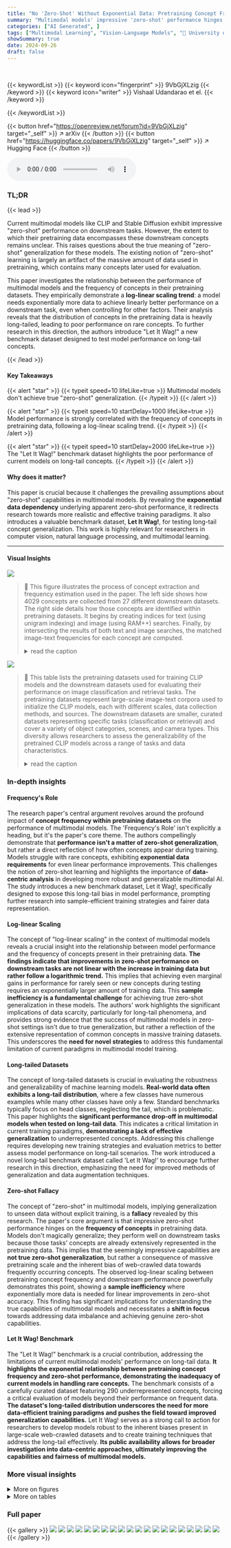 ```yaml
---
title: "No 'Zero-Shot' Without Exponential Data: Pretraining Concept Frequency Determines Multimodal Model Performance"
summary: "Multimodal models' impressive 'zero-shot' performance hinges on the frequency of concepts in their training data, not inherent generalization ability; exponentially more data is needed for linear impr..."
categories: ["AI Generated", ]
tags: ["Multimodal Learning", "Vision-Language Models", "🏢 University of Oxford",]
showSummary: true
date: 2024-09-26
draft: false
---
```


<br>

{{< keywordList >}}
{{< keyword icon="fingerprint" >}} 9VbGjXLzig {{< /keyword >}}
{{< keyword icon="writer" >}} Vishaal Udandarao et el. {{< /keyword >}}
 
{{< /keywordList >}}

{{< button href="https://openreview.net/forum?id=9VbGjXLzig" target="_self" >}}
↗ arXiv
{{< /button >}}
{{< button href="https://huggingface.co/papers/9VbGjXLzig" target="_self" >}}
↗ Hugging Face
{{< /button >}}



<audio controls>
    <source src="https://ai-paper-reviewer.com/9VbGjXLzig/podcast.wav" type="audio/wav">
    Your browser does not support the audio element.
</audio>


### TL;DR


{{< lead >}}

Current multimodal models like CLIP and Stable Diffusion exhibit impressive "zero-shot" performance on downstream tasks. However, the extent to which their pretraining data encompasses these downstream concepts remains unclear. This raises questions about the true meaning of "zero-shot" generalization for these models.  The existing notion of "zero-shot" learning is largely an artifact of the massive amount of data used in pretraining, which contains many concepts later used for evaluation.

This paper investigates the relationship between the performance of multimodal models and the frequency of concepts in their pretraining datasets. They empirically demonstrate a **log-linear scaling trend**:  a model needs exponentially more data to achieve linearly better performance on a downstream task, even when controlling for other factors. Their analysis reveals that the distribution of concepts in the pretraining data is heavily long-tailed, leading to poor performance on rare concepts.  To further research in this direction, the authors introduce "Let It Wag!" a new benchmark dataset designed to test model performance on long-tail concepts.

{{< /lead >}}


#### Key Takeaways

{{< alert "star" >}}
{{< typeit speed=10 lifeLike=true >}} Multimodal models don't achieve true "zero-shot" generalization. {{< /typeit >}}
{{< /alert >}}

{{< alert "star" >}}
{{< typeit speed=10 startDelay=1000 lifeLike=true >}} Model performance is strongly correlated with the frequency of concepts in pretraining data, following a log-linear scaling trend. {{< /typeit >}}
{{< /alert >}}

{{< alert "star" >}}
{{< typeit speed=10 startDelay=2000 lifeLike=true >}} The "Let It Wag!" benchmark dataset highlights the poor performance of current models on long-tail concepts. {{< /typeit >}}
{{< /alert >}}

#### Why does it matter?
This paper is crucial because it challenges the prevailing assumptions about "zero-shot" capabilities in multimodal models.  By revealing the **exponential data dependency** underlying apparent zero-shot performance, it redirects research towards more realistic and effective training paradigms.  It also introduces a valuable benchmark dataset, **Let It Wag!**, for testing long-tail concept generalization. This work is highly relevant for researchers in computer vision, natural language processing, and multimodal learning.

------
#### Visual Insights



![](https://ai-paper-reviewer.com/9VbGjXLzig/figures_2_1.jpg)

> 🔼 This figure illustrates the process of concept extraction and frequency estimation used in the paper.  The left side shows how 4029 concepts are collected from 27 different downstream datasets. The right side details how those concepts are identified within pretraining datasets. It begins by creating indices for text (using unigram indexing) and image (using RAM++) searches. Finally, by intersecting the results of both text and image searches, the matched image-text frequencies for each concept are computed.
> <details>
> <summary>read the caption</summary>
> Figure 1: Concept Extraction and Frequency Estimation. (left) We compile 4, 029 concepts from 27 evaluation datasets. (right) We construct efficient indices for text-search (unigram indexing (1)) and image-search (RAM++ (2)); intersecting hits from both gives (3) image-text matched frequencies.
> </details>





![](https://ai-paper-reviewer.com/9VbGjXLzig/tables_3_1.jpg)

> 🔼 This table lists the pretraining datasets used for training CLIP models and the downstream datasets used for evaluating their performance on image classification and retrieval tasks.  The pretraining datasets represent large-scale image-text corpora used to initialize the CLIP models, each with different scales, data collection methods, and sources. The downstream datasets are smaller, curated datasets representing specific tasks (classification or retrieval) and cover a variety of object categories, scenes, and camera types.  This diversity allows researchers to assess the generalizability of the pretrained CLIP models across a range of tasks and data characteristics.
> <details>
> <summary>read the caption</summary>
> Table 1: Pretraining and downstream datasets used in Image-Text (CLIP) experiments.
> </details>





### In-depth insights


#### Frequency's Role
The research paper's central argument revolves around the profound impact of **concept frequency within pretraining datasets** on the performance of multimodal models.  The 'Frequency's Role' isn't explicitly a heading, but it's the paper's core theme. The authors compellingly demonstrate that **performance isn't a matter of zero-shot generalization**, but rather a direct reflection of how often concepts appear during training.  Models struggle with rare concepts, exhibiting **exponential data requirements** for even linear performance improvements.  This challenges the notion of zero-shot learning and highlights the importance of **data-centric analysis** in developing more robust and generalizable multimodal AI. The study introduces a new benchmark dataset, Let it Wag!, specifically designed to expose this long-tail bias in model performance, prompting further research into sample-efficient training strategies and fairer data representation.

#### Log-linear Scaling
The concept of "log-linear scaling" in the context of multimodal models reveals a crucial insight into the relationship between model performance and the frequency of concepts present in their pretraining data.  **The findings indicate that improvements in zero-shot performance on downstream tasks are not linear with the increase in training data but rather follow a logarithmic trend.** This implies that achieving even marginal gains in performance for rarely seen or new concepts during testing requires an exponentially larger amount of training data. This **sample inefficiency is a fundamental challenge** for achieving true zero-shot generalization in these models.  The authors' work highlights the significant implications of data scarcity, particularly for long-tail phenomena, and provides strong evidence that the success of multimodal models in zero-shot settings isn't due to true generalization, but rather a reflection of the extensive representation of common concepts in massive training datasets. This underscores the **need for novel strategies** to address this fundamental limitation of current paradigms in multimodal model training.

#### Long-tailed Datasets
The concept of long-tailed datasets is crucial in evaluating the robustness and generalizability of machine learning models.  **Real-world data often exhibits a long-tail distribution**, where a few classes have numerous examples while many other classes have only a few.  Standard benchmarks typically focus on head classes, neglecting the tail, which is problematic.  This paper highlights the **significant performance drop-off in multimodal models when tested on long-tail data**. This indicates a critical limitation in current training paradigms, **demonstrating a lack of effective generalization** to underrepresented concepts.  Addressing this challenge requires developing new training strategies and evaluation metrics to better assess model performance on long-tail scenarios. The work introduced a novel long-tail benchmark dataset called 'Let It Wag!' to encourage further research in this direction, emphasizing the need for improved methods of generalization and data augmentation techniques.

#### Zero-shot Fallacy
The concept of "zero-shot" in multimodal models, implying generalization to unseen data without explicit training, is a **fallacy** revealed by this research.  The paper's core argument is that impressive zero-shot performance hinges on the **frequency of concepts** in pretraining data. Models don't magically generalize; they perform well on downstream tasks because those tasks' concepts are already extensively represented in the pretraining data.  This implies that the seemingly impressive capabilities are **not true zero-shot generalization**, but rather a consequence of massive pretraining scale and the inherent bias of web-crawled data towards frequently occurring concepts. The observed log-linear scaling between pretraining concept frequency and downstream performance powerfully demonstrates this point, showing a **sample inefficiency** where exponentially more data is needed for linear improvements in zero-shot accuracy.  This finding has significant implications for understanding the true capabilities of multimodal models and necessitates a **shift in focus** towards addressing data imbalance and achieving genuine zero-shot capabilities.

#### Let It Wag! Benchmark
The "Let It Wag!" benchmark is a crucial contribution, addressing the limitations of current multimodal models' performance on long-tail data.  **It highlights the exponential relationship between pretraining concept frequency and zero-shot performance, demonstrating the inadequacy of current models in handling rare concepts.** The benchmark consists of a carefully curated dataset featuring 290 underrepresented concepts, forcing a critical evaluation of models beyond their performance on frequent data. **The dataset's long-tailed distribution underscores the need for more data-efficient training paradigms and pushes the field toward improved generalization capabilities.**  Let It Wag! serves as a strong call to action for researchers to develop models robust to the inherent biases present in large-scale web-crawled datasets and to create training techniques that address the long-tail effectively.  **Its public availability allows for broader investigation into data-centric approaches, ultimately improving the capabilities and fairness of multimodal models.**


### More visual insights

<details>
<summary>More on figures
</summary>


![](https://ai-paper-reviewer.com/9VbGjXLzig/figures_4_1.jpg)

> 🔼 This figure displays the strong correlation between the frequency of a concept in the pretraining dataset and the performance of CLIP models on that concept in zero-shot classification and retrieval tasks. The log-linear relationship observed is consistent across different model architectures and pretraining datasets.
> <details>
> <summary>read the caption</summary>
> Figure 2: Log-linear relationships between concept frequency and CLIP zero-shot performance. Across all tested architectures (RN50, RN101, ViT-B-32, ViT-B-16, ViT-L-14) and pretraining datasets (CC-3M, CC-12M, YFCC-15M, LAION-400M), we observe a consistent linear relationship between CLIP's zero-shot performance on a concept and the log-scaled pretraining concept frequency. This trend holds for both zero-shot classification (results averaged across 17 datasets) and image-text retrieval (results averaged across 2 datasets). ** indicates that the result is significant (p < 0.05 with a two-tailed t-test [118]), and thus we show Pearson correlation (p) [73] as well.
> </details>



![](https://ai-paper-reviewer.com/9VbGjXLzig/figures_4_2.jpg)

> 🔼 This figure shows the consistent log-linear relationship between a concept's frequency in the pretraining dataset and the zero-shot performance of CLIP models across various architectures and pretraining datasets.  The linear trend is observed for both classification and retrieval tasks, indicating that models perform better on concepts that are more frequent in their training data.  Statistical significance (p<0.05) is indicated for the correlations.
> <details>
> <summary>read the caption</summary>
> Figure 2: Log-linear relationships between concept frequency and CLIP zero-shot performance. Across all tested architectures (RN50, RN101, ViT-B-32, ViT-B-16, ViT-L-14) and pretraining datasets (CC-3M, CC-12M, YFCC-15M, LAION-400M), we observe a consistent linear relationship between CLIP's zero-shot performance on a concept and the log-scaled pretraining concept frequency. This trend holds for both zero-shot classification (results averaged across 17 datasets) and image-text retrieval (results averaged across 2 datasets). ** indicates that the result is significant (p < 0.05 with a two-tailed t-test [118]), and thus we show Pearson correlation (p) [73] as well.
> </details>



![](https://ai-paper-reviewer.com/9VbGjXLzig/figures_5_1.jpg)

> 🔼 This figure shows two sets of graphs that further support the log-linear relationship between concept frequency and model performance.  The left graphs control for sample similarity between the pretraining and testing datasets. The right graphs test the relationship using a synthetic pretraining data distribution, demonstrating robustness.
> <details>
> <summary>read the caption</summary>
> Figure 4: Stress-testing the log-linear scaling trends. We provide further evidence for the log-linear relationship between performance and concept frequency, across different scenarios: (left) we control for 'similarity' between downstream test sets and pretraining datasets, and (right) we conduct experiments on an entirely synthetic pretraining distribution with no real-world images or captions.
> </details>



![](https://ai-paper-reviewer.com/9VbGjXLzig/figures_6_1.jpg)

> 🔼 This figure shows the distribution of concept frequencies in five large-scale image-text pretraining datasets.  The x-axis represents the concepts (sorted in descending order of frequency), and the y-axis represents the normalized frequency of those concepts. The plots show that the distribution of concept frequencies is highly skewed towards a long tail, meaning that a large proportion of concepts are rare (appear infrequently in the datasets). This long-tailed distribution is consistent across all five datasets (CC-3M, CC-12M, YFCC-15M, LAION-400M, and LAION-Aesthetics), and it highlights the fact that most of the concepts in these pretraining datasets are infrequent, even though these datasets are very large.
> <details>
> <summary>read the caption</summary>
> Figure 5: Concept distribution of pre-training datasets is highly long-tailed. We showcase the distribution of pretraining frequencies of all concepts aggregated across all 17 of our downstream classification datasets. Across all the pretraining datasets, we observe very heavy tails. We normalize the concept frequencies and remove concepts with 0 counts for improved readability of the plots. 
> </details>



![](https://ai-paper-reviewer.com/9VbGjXLzig/figures_7_1.jpg)

> 🔼 This figure shows the accuracy of 40 CLIP models on the ImageNet dataset and the newly introduced Let It Wag! dataset.  The Let It Wag! dataset consists of long-tailed concepts that are underrepresented in typical training datasets. The figure reveals a significant performance drop for all models on Let It Wag! compared to ImageNet. Interestingly, the performance gap between the two datasets is smaller for models with a larger number of parameters, suggesting that model capacity plays a role in handling long-tailed distributions.
> <details>
> <summary>read the caption</summary>
> Figure 6: Large-drops in accuracy on “Let It Wag!”. Across 40 tested CLIP models, we note large performance drops compared to ImageNet. Further, the performance gap seems to decrease for high-capacity models as demonstrated by larger positive slope (1.58) for those models.
> </details>



![](https://ai-paper-reviewer.com/9VbGjXLzig/figures_8_1.jpg)

> 🔼 This figure shows qualitative results on the 'Let It Wag!' dataset, which focuses on long-tail concepts.  Four prompts per concept were created using Gemini and GPT-4, and then used with three different Stable Diffusion models to generate images. The borders on the generated images indicate whether the image is correct (green), incorrect (red), or ambiguous (yellow). The figure highlights the challenges that state-of-the-art T2I models still face when generating images of rare or unusual concepts.
> <details>
> <summary>read the caption</summary>
> Figure 7: Qualitative results on “Let It Wag!” concepts demonstrate failure cases of T2I models on the long-tail. We created 4 prompts for each concept using Gemini [121] and GPT-4 [12] which are fed to 3 Stable Diffusion [104] models. Generations with red border are incorrect, green border are correct and yellow border are ambiguous. Despite advances in high-fidelity image generation, there is large scope for improvement for such long-tail concepts (quantitative results in Appx. N.1).
> </details>



![](https://ai-paper-reviewer.com/9VbGjXLzig/figures_18_1.jpg)

> 🔼 This figure shows the strong correlation between a concept's frequency in the pretraining dataset and the model's zero-shot performance on that concept across various CLIP models and datasets.  The consistent log-linear relationship observed demonstrates that better performance is strongly linked to more frequent exposure to the concept during pretraining, rather than true zero-shot generalization.
> <details>
> <summary>read the caption</summary>
> Figure 2: Log-linear relationships between concept frequency and CLIP zero-shot performance. Across all tested architectures (RN50, RN101, ViT-B-32, ViT-B-16, ViT-L-14) and pretraining datasets (CC-3M, CC-12M, YFCC-15M, LAION-400M), we observe a consistent linear relationship between CLIP's zero-shot performance on a concept and the log-scaled pretraining concept frequency. This trend holds for both zero-shot classification (results averaged across 17 datasets) and image-text retrieval (results averaged across 2 datasets). ** indicates that the result is significant (p < 0.05 with a two-tailed t-test [118]), and thus we show Pearson correlation (p) [73] as well.
> </details>



![](https://ai-paper-reviewer.com/9VbGjXLzig/figures_19_1.jpg)

> 🔼 This figure displays the results of experiments showing the relationship between the frequency of a concept in the training dataset and the performance of CLIP models on that concept in zero-shot classification and retrieval tasks.  The plots show a consistent linear relationship between the log-scaled pretraining concept frequency and the performance metrics (accuracy for classification and recall for retrieval), suggesting that the success of CLIP models in zero-shot settings is strongly linked to the inclusion of the test concepts in their pretraining data.
> <details>
> <summary>read the caption</summary>
> Figure 2: Log-linear relationships between concept frequency and CLIP zero-shot performance. Across all tested architectures (RN50, RN101, ViT-B-32, ViT-B-16, ViT-L-14) and pretraining datasets (CC-3M, CC-12M, YFCC-15M, LAION-400M), we observe a consistent linear relationship between CLIP’s zero-shot performance on a concept and the log-scaled pretraining concept frequency. This trend holds for both zero-shot classification (results averaged across 17 datasets) and image-text retrieval (results averaged across 2 datasets). ** indicates that the result is significant (p < 0.05 with a two-tailed t-test [118]), and thus we show Pearson correlation (ρ) [73] as well.
> </details>



![](https://ai-paper-reviewer.com/9VbGjXLzig/figures_20_1.jpg)

> 🔼 This figure displays the results of an experiment investigating the relationship between the frequency of a concept in a model's pretraining data and the model's zero-shot performance on that concept. The experiment used five different large-scale image-text pretraining datasets and five different CLIP models with varying architectures and parameter scales. The results show a consistent log-linear relationship between the log-scaled pretraining concept frequency and zero-shot performance, holding true for both classification and retrieval tasks. This indicates that models require exponentially more data to achieve linear improvements in zero-shot performance.
> <details>
> <summary>read the caption</summary>
> Figure 2: Log-linear relationships between concept frequency and CLIP zero-shot performance. Across all tested architectures (RN50, RN101, ViT-B-32, ViT-B-16, ViT-L-14) and pretraining datasets (CC-3M, CC-12M, YFCC-15M, LAION-400M), we observe a consistent linear relationship between CLIP's zero-shot performance on a concept and the log-scaled pretraining concept frequency. This trend holds for both zero-shot classification (results averaged across 17 datasets) and image-text retrieval (results averaged across 2 datasets). ** indicates that the result is significant (p < 0.05 with a two-tailed t-test [118]), and thus we show Pearson correlation (p) [73] as well.
> </details>



![](https://ai-paper-reviewer.com/9VbGjXLzig/figures_21_1.jpg)

> 🔼 This figure shows the consistent log-linear relationship between the frequency of a concept in the pretraining dataset and its zero-shot performance using CLIP models across various architectures and datasets, for both classification and retrieval tasks. The log-scaled frequency is used for visualization.
> <details>
> <summary>read the caption</summary>
> Figure 2: Log-linear relationships between concept frequency and CLIP zero-shot performance. Across all tested architectures (RN50, RN101, ViT-B-32, ViT-B-16, ViT-L-14) and pretraining datasets (CC-3M, CC-12M, YFCC-15M, LAION-400M), we observe a consistent linear relationship between CLIP's zero-shot performance on a concept and the log-scaled pretraining concept frequency. This trend holds for both zero-shot classification (results averaged across 17 datasets) and image-text retrieval (results averaged across 2 datasets). ** indicates that the result is significant (p < 0.05 with a two-tailed t-test [118]), and thus we show Pearson correlation (p) [73] as well.
> </details>



![](https://ai-paper-reviewer.com/9VbGjXLzig/figures_22_1.jpg)

> 🔼 This figure shows the consistent log-linear relationship between the frequency of a concept in the pretraining dataset and the zero-shot performance of CLIP models on that concept across different architectures and four different pretraining datasets.  The linear trend holds for both classification and retrieval tasks, demonstrating that models with more frequent concepts during training achieve significantly better zero-shot performance.
> <details>
> <summary>read the caption</summary>
> Figure 2: Log-linear relationships between concept frequency and CLIP zero-shot performance. Across all tested architectures (RN50, RN101, ViT-B-32, ViT-B-16, ViT-L-14) and pretraining datasets (CC-3M, CC-12M, YFCC-15M, LAION-400M), we observe a consistent linear relationship between CLIP's zero-shot performance on a concept and the log-scaled pretraining concept frequency. This trend holds for both zero-shot classification (results averaged across 17 datasets) and image-text retrieval (results averaged across 2 datasets). ** indicates that the result is significant (p < 0.05 with a two-tailed t-test [118]), and thus we show Pearson correlation (p) [73] as well.
> </details>



![](https://ai-paper-reviewer.com/9VbGjXLzig/figures_22_2.jpg)

> 🔼 This figure displays the strong correlation between the frequency of concepts in the pretraining data and the model's zero-shot performance on those concepts for CLIP models across various architectures and datasets.  The log-linear relationship shows that exponentially more data is needed for linear improvement, indicating a lack of true zero-shot generalization.
> <details>
> <summary>read the caption</summary>
> Figure 2: Log-linear relationships between concept frequency and CLIP zero-shot performance. Across all tested architectures (RN50, RN101, ViT-B-32, ViT-B-16, ViT-L-14) and pretraining datasets (CC-3M, CC-12M, YFCC-15M, LAION-400M), we observe a consistent linear relationship between CLIP's zero-shot performance on a concept and the log-scaled pretraining concept frequency. This trend holds for both zero-shot classification (results averaged across 17 datasets) and image-text retrieval (results averaged across 2 datasets). ** indicates that the result is significant (p < 0.05 with a two-tailed t-test [118]), and thus we show Pearson correlation (p) [73] as well.
> </details>



![](https://ai-paper-reviewer.com/9VbGjXLzig/figures_22_3.jpg)

> 🔼 This figure shows the log-linear relationship between the frequency of a concept in the pretraining data and the zero-shot performance of CLIP models on that concept for both classification and retrieval tasks.  The consistent trend across various architectures and datasets supports the paper's claim that 'zero-shot' performance is heavily dependent on pretraining data.
> <details>
> <summary>read the caption</summary>
> Figure 2: Log-linear relationships between concept frequency and CLIP zero-shot performance. Across all tested architectures (RN50, RN101, ViT-B-32, ViT-B-16, ViT-L-14) and pretraining datasets (CC-3M, CC-12M, YFCC-15M, LAION-400M), we observe a consistent linear relationship between CLIP's zero-shot performance on a concept and the log-scaled pretraining concept frequency. This trend holds for both zero-shot classification (results averaged across 17 datasets) and image-text retrieval (results averaged across 2 datasets). ** indicates that the result is significant (p < 0.05 with a two-tailed t-test [118]), and thus we show Pearson correlation (p) [73] as well.
> </details>



![](https://ai-paper-reviewer.com/9VbGjXLzig/figures_23_1.jpg)

> 🔼 This figure shows the user interface used for human evaluation of text-to-image alignment in the context of people concepts.  Participants were shown a generated image alongside a reference image and asked to rate how accurately the generated image depicted the person named in the prompt (Yes, Somewhat, No). This interface is part of a smaller scale human evaluation study to verify the results from the automated aesthetic score used in the main experiment, which is discussed in Appendix C of the paper.
> <details>
> <summary>read the caption</summary>
> Figure 16: User Interface for T2I human evaluation for text-image alignment for people concepts. See Appx. C for further details.
> </details>



![](https://ai-paper-reviewer.com/9VbGjXLzig/figures_23_2.jpg)

> 🔼 This figure shows the results of a human evaluation study on the relationship between the frequency of a concept in the pre-training data and the accuracy of text-to-image models in generating images of that concept.  The x-axis represents the log-scaled frequency of the concept in the pre-training data, while the y-axis represents the human-rated accuracy of the generated image. A log-linear trend is observed, indicating that as the frequency of the concept in the training data increases exponentially, the model's performance increases linearly.
> <details>
> <summary>read the caption</summary>
> Figure 17: Log-linear relationship between concept frequency and T2I human evaluation for text-image alignment for people concepts. We observe a consistent linear relationship between T2I zero-shot performance on a concept and the log-scaled concept pretraining frequency.
> </details>



![](https://ai-paper-reviewer.com/9VbGjXLzig/figures_24_1.jpg)

> 🔼 This figure shows the strong correlation between the frequency of a concept in the pretraining data and the performance of CLIP models on that concept in zero-shot classification and retrieval tasks.  The log-linear relationship demonstrates that exponentially more data is needed to achieve linear improvements in performance.
> <details>
> <summary>read the caption</summary>
> Figure 2: Log-linear relationships between concept frequency and CLIP zero-shot performance. Across all tested architectures (RN50, RN101, ViT-B-32, ViT-B-16, ViT-L-14) and pretraining datasets (CC-3M, CC-12M, YFCC-15M, LAION-400M), we observe a consistent linear relationship between CLIP's zero-shot performance on a concept and the log-scaled pretraining concept frequency. This trend holds for both zero-shot classification (results averaged across 17 datasets) and image-text retrieval (results averaged across 2 datasets). ** indicates that the result is significant (p < 0.05 with a two-tailed t-test [118]), and thus we show Pearson correlation (p) [73] as well.
> </details>



![](https://ai-paper-reviewer.com/9VbGjXLzig/figures_24_2.jpg)

> 🔼 This figure shows the results of experiments evaluating the relationship between the frequency of a concept in the pretraining dataset and the model's zero-shot performance on that concept. The experiments were conducted on various CLIP models with different architectures and pretraining datasets. The results indicate a consistent log-linear relationship between concept frequency and performance, suggesting that models require exponentially more data to achieve linear improvements in zero-shot performance. This trend persists across different architectures, pretraining datasets, and downstream tasks.
> <details>
> <summary>read the caption</summary>
> Figure 2: Log-linear relationships between concept frequency and CLIP zero-shot performance. Across all tested architectures (RN50, RN101, ViT-B-32, ViT-B-16, ViT-L-14) and pretraining datasets (CC-3M, CC-12M, YFCC-15M, LAION-400M), we observe a consistent linear relationship between CLIP's zero-shot performance on a concept and the log-scaled pretraining concept frequency. This trend holds for both zero-shot classification (results averaged across 17 datasets) and image-text retrieval (results averaged across 2 datasets). ** indicates that the result is significant (p < 0.05 with a two-tailed t-test [118]), and thus we show Pearson correlation (p) [73] as well.
> </details>



![](https://ai-paper-reviewer.com/9VbGjXLzig/figures_25_1.jpg)

> 🔼 This figure shows the log-linear relationship between concept frequency and zero-shot performance for SLIP and CyCLIP models.  It demonstrates that the log-linear relationship observed in the main CLIP experiments persists even when using different training objectives aimed at improving generalization. The plots show average zero-shot classification accuracy across three different datasets (CC-3M, CC-12M, YFCC-15M) against the log-scaled pretraining concept frequency for models trained with the SLIP and CyCLIP methods.
> <details>
> <summary>read the caption</summary>
> Figure 20: Log-linear scaling trends for SLIP and CyCLIP models
> </details>



![](https://ai-paper-reviewer.com/9VbGjXLzig/figures_29_1.jpg)

> 🔼 This histogram visualizes the distribution of concept frequencies within the 'Let-It-Wag!' dataset.  The x-axis represents the frequency of each concept, and the y-axis shows the number of concepts with that frequency.  The distribution is heavily skewed to the left, indicating a long tail, meaning many concepts have low frequencies and a few concepts have very high frequencies.  This is consistent with the paper's overall finding of data scarcity in the long tail of the concept distribution.
> <details>
> <summary>read the caption</summary>
> Figure 21: Histogram of concept frequencies for Let-It-Wag! Dataset
> </details>



![](https://ai-paper-reviewer.com/9VbGjXLzig/figures_31_1.jpg)

> 🔼 This figure compares the performance of three different models (OWL-v2, RAM++, and CLIP) in identifying fine-grained concepts within images.  It highlights that while OWL-v2 (an open-vocabulary object detector) struggles with precise identification, RAM++ demonstrates superior performance in tagging images with the relevant concepts. CLIP's results are also shown for comparison, illustrating its performance on a 'photo of a ...' prompting scheme.
> <details>
> <summary>read the caption</summary>
> Figure 22: Qualitative Results comparing OWL-v2, RAM++ and CLIP. We show qualitative examples across three different models: OWL-v2, RAM++ and CLIP on fine-grained concepts.
> </details>



![](https://ai-paper-reviewer.com/9VbGjXLzig/figures_32_1.jpg)

> 🔼 This figure shows a qualitative comparison of the RAM++ model's performance at three different thresholds (0.5, 0.6, 0.7) for identifying concepts in images.  The higher threshold (0.7) yields better results by reducing false positives. Images are from the CC-3M dataset.
> <details>
> <summary>read the caption</summary>
> Figure 23: Qualitative Results with different RAM++ thresholds. We show qualitative examples across three different thresholds: {0.5, 0.6, 0.7} for estimating concept frequency using the RAM++ model. We note the significantly better concepts identified by the higher threshold (0.7) compared to the lower thresholds (0.5, 0.6). The images are sourced from the CC-3M dataset.
> </details>



![](https://ai-paper-reviewer.com/9VbGjXLzig/figures_32_2.jpg)

> 🔼 This figure shows the consistent log-linear relationship between a concept's frequency in the pretraining dataset and the zero-shot performance of CLIP models across various architectures and datasets, for both classification and retrieval tasks.  The log scale highlights the exponential relationship between the amount of data and performance improvement.
> <details>
> <summary>read the caption</summary>
> Figure 2: Log-linear relationships between concept frequency and CLIP zero-shot performance. Across all tested architectures (RN50, RN101, ViT-B-32, ViT-B-16, ViT-L-14) and pretraining datasets (CC-3M, CC-12M, YFCC-15M, LAION-400M), we observe a consistent linear relationship between CLIP's zero-shot performance on a concept and the log-scaled pretraining concept frequency. This trend holds for both zero-shot classification (results averaged across 17 datasets) and image-text retrieval (results averaged across 2 datasets). ** indicates that the result is significant (p < 0.05 with a two-tailed t-test [118]), and thus we show Pearson correlation (p) [73] as well.
> </details>



![](https://ai-paper-reviewer.com/9VbGjXLzig/figures_34_1.jpg)

> 🔼 This figure shows the consistent log-linear relationship between the frequency of a concept in the pretraining dataset and the zero-shot performance of CLIP models on that concept across various architectures and pretraining datasets, for both classification and retrieval tasks. The log-scaled frequency is used for better visualization, and statistical significance (p-value < 0.05) is indicated using **. Pearson correlation coefficients (p) are also shown.
> <details>
> <summary>read the caption</summary>
> Figure 2: Log-linear relationships between concept frequency and CLIP zero-shot performance. Across all tested architectures (RN50, RN101, ViT-B-32, ViT-B-16, ViT-L-14) and pretraining datasets (CC-3M, CC-12M, YFCC-15M, LAION-400M), we observe a consistent linear relationship between CLIP's zero-shot performance on a concept and the log-scaled pretraining concept frequency. This trend holds for both zero-shot classification (results averaged across 17 datasets) and image-text retrieval (results averaged across 2 datasets). ** indicates that the result is significant (p < 0.05 with a two-tailed t-test [118]), and thus we show Pearson correlation (p) [73] as well.
> </details>



![](https://ai-paper-reviewer.com/9VbGjXLzig/figures_35_1.jpg)

> 🔼 This figure shows the consistent log-linear relationship between the frequency of a concept in the pretraining dataset and the CLIP model's zero-shot performance on that concept for classification and retrieval tasks.  The results are consistent across various CLIP model architectures and four different pretraining datasets. The log scale emphasizes the exponential relationship, showing that a significant increase in pretraining data is required for linear improvements in zero-shot performance.
> <details>
> <summary>read the caption</summary>
> Figure 2: Log-linear relationships between concept frequency and CLIP zero-shot performance. Across all tested architectures (RN50, RN101, ViT-B-32, ViT-B-16, ViT-L-14) and pretraining datasets (CC-3M, CC-12M, YFCC-15M, LAION-400M), we observe a consistent linear relationship between CLIP's zero-shot performance on a concept and the log-scaled pretraining concept frequency. This trend holds for both zero-shot classification (results averaged across 17 datasets) and image-text retrieval (results averaged across 2 datasets). ** indicates that the result is significant (p < 0.05 with a two-tailed t-test [118]), and thus we show Pearson correlation (p) [73] as well.
> </details>



![](https://ai-paper-reviewer.com/9VbGjXLzig/figures_35_2.jpg)

> 🔼 This figure shows four examples of image-text pairs from the CC-3M dataset that are identified as misaligned.  The captions provided for each image do not accurately reflect the content of the image, highlighting the issue of image-text misalignment in pretraining datasets. This misalignment can hinder the model's ability to learn effectively, as the provided text does not give a meaningful context for the image content. The misalignment is a significant challenge when working with large-scale datasets, and the figure illustrates the need for effective strategies to address and mitigate this issue.
> <details>
> <summary>read the caption</summary>
> Figure 26: Qualitative examples of misaligned image-text pairs identified. We present 4 samples from the CC-3M pretraining dataset that are identified as misaligned by our analysis. Here, the text captions clearly do not entail the images, and hence do not provide a meaningful signal for learning.
> </details>



![](https://ai-paper-reviewer.com/9VbGjXLzig/figures_38_1.jpg)

> 🔼 This figure shows the strong log-linear relationship between the frequency of a concept in the pretraining dataset and the CLIP model's zero-shot performance on that concept across various architectures and pretraining datasets.  The results are consistent across both classification and retrieval tasks, demonstrating that models require exponentially more data for linearly better performance on a given concept.
> <details>
> <summary>read the caption</summary>
> Figure 2: Log-linear relationships between concept frequency and CLIP zero-shot performance. Across all tested architectures (RN50, RN101, ViT-B-32, ViT-B-16, ViT-L-14) and pretraining datasets (CC-3M, CC-12M, YFCC-15M, LAION-400M), we observe a consistent linear relationship between CLIP's zero-shot performance on a concept and the log-scaled pretraining concept frequency. This trend holds for both zero-shot classification (results averaged across 17 datasets) and image-text retrieval (results averaged across 2 datasets). ** indicates that the result is significant (p < 0.05 with a two-tailed t-test [118]), and thus we show Pearson correlation (p) [73] as well.
> </details>



![](https://ai-paper-reviewer.com/9VbGjXLzig/figures_41_1.jpg)

> 🔼 This figure displays qualitative results from three different text-to-image models (Stable Diffusion XL, Stable Diffusion v2, and Dreamlike Photoreal) when generating images of six different aircraft types.  The goal is to show how well these models handle relatively rare concepts (the different aircraft models) in generating realistic and accurate images. Red borders indicate incorrect generations, green borders correct generations, and yellow borders ambiguous generations.
> <details>
> <summary>read the caption</summary>
> Figure 28: Qualitative results on the Aircraft cluster.
> </details>



![](https://ai-paper-reviewer.com/9VbGjXLzig/figures_42_1.jpg)

> 🔼 This figure displays a qualitative analysis of the performance of three different text-to-image models (Stable Diffusion XL, Stable Diffusion v2, and Dreamlike Photoreal) on a set of concepts related to activities. The concepts include cricket bowling, head massage, juggling balls, playing daf, soccer juggling, and wall pushups. For each concept, the figure shows four generated images from each model. The images are categorized as correct (green border), incorrect (red border), or ambiguous (yellow border).
> <details>
> <summary>read the caption</summary>
> Figure 29: Qualitative results on the Activity cluster.
> </details>



![](https://ai-paper-reviewer.com/9VbGjXLzig/figures_43_1.jpg)

> 🔼 This figure shows qualitative results for the 'Animal' cluster from the Let It Wag! dataset.  It displays example prompts for generating images of various animals (Cave Swallow Bird, Clark's Grebe Bird, Common Grackle Bird, Crested Auklet Bird, Chiton, Eel) and compares the generated images from three different text-to-image models: Stable Diffusion XL, Stable Diffusion v2, and Dreamlike Photoreal. The images are organized to show the prompt, then the generated images from each model.  The purpose is to illustrate the challenges these models face in generating images for less common animal concepts.
> <details>
> <summary>read the caption</summary>
> Figure 30: Qualitative results on the Animal cluster.
> </details>



![](https://ai-paper-reviewer.com/9VbGjXLzig/figures_44_1.jpg)

> 🔼 This figure shows qualitative results for several concepts from the long-tail dataset, 'Let It Wag!'.  Three different text-to-image (T2I) models (Stable Diffusion XL, Stable Diffusion v2, and Dreamlike Photoreal) were used to generate images for each concept.  The results highlight the difficulty these models face in accurately representing certain concepts, particularly those with low frequency in pretraining datasets.  Each concept is shown with a reference image, followed by the images generated by each model, indicating successes (green border) and failures (red border) in image generation.
> <details>
> <summary>read the caption</summary>
> Figure 31: Qualitative results for other selected failure cases.
> </details>



</details>




<details>
<summary>More on tables
</summary>


![](https://ai-paper-reviewer.com/9VbGjXLzig/tables_3_2.jpg)
> 🔼 This table lists the 24 text-to-image (T2I) models used in the experiments described in the paper.  The models span various architectures and parameter scales, representing a range of model sizes and capabilities.
> <details>
> <summary>read the caption</summary>
> Table 2: Models used in text-to-image (T2I) experiments.
> </details>

![](https://ai-paper-reviewer.com/9VbGjXLzig/tables_7_1.jpg)
> 🔼 This table presents the results of an analysis measuring the misalignment between images and their corresponding text captions in several large-scale image-text datasets used for pretraining multimodal models.  For each dataset, it shows the total number of image-text pairs identified as misaligned and the percentage of the total dataset that this represents (the misalignment degree).  The high misalignment rates highlight a significant challenge in the quality of these datasets, where images and their captions don't always accurately reflect the same concepts.
> <details>
> <summary>read the caption</summary>
> Table 3: For each pretraining dataset, we present the number of misaligned image-text pairs and the misalignment degree: fraction of misalignment pairs.
> </details>

![](https://ai-paper-reviewer.com/9VbGjXLzig/tables_7_2.jpg)
> 🔼 This table presents the correlation coefficients between the concept frequency distributions of four different large-scale image-text pretraining datasets: CC-3M, CC-12M, YFCC-15M, and LAION-400M.  The high correlation values (above 0.7) indicate that despite differences in size, data curation methods, and sources, these datasets exhibit surprisingly similar distributions of concepts. This suggests that web-crawled data tends to share a common long-tailed distribution of concepts.
> <details>
> <summary>read the caption</summary>
> Table 4: We compute correlation in concept frequency across pretraining datasets, observing strong correlations, despite major differences in scale and curation.
> </details>

![](https://ai-paper-reviewer.com/9VbGjXLzig/tables_23_1.jpg)
> 🔼 This table presents the results of a retrieval experiment using generated images as queries and real images from the Let It Wag! dataset as a gallery.  The experiment compares retrieval performance (measured by CMC@k, where k is 1, 2, or 5) between head concepts (frequent concepts) and tail concepts (infrequent concepts) for three different text-to-image models: Stable Diffusion XL, Stable Diffusion v2, and Dreamlike Photoreal. The delta (△CMC@k) is calculated by subtracting the CMC@k score for tail concepts from the CMC@k score for head concepts, highlighting the performance difference between frequent and infrequent concepts in image retrieval.
> <details>
> <summary>read the caption</summary>
> Table 8: Generated-real retrieval scores. We compare retrieval results of DINOv2 ViT-S/14 when using generated images as query images. We report △CMC@k results where k={1,2,5} between head and tail concepts.
> </details>

![](https://ai-paper-reviewer.com/9VbGjXLzig/tables_33_1.jpg)
> 🔼 This table demonstrates example GPT-4 descriptions used as input to the RAM++ model for a subset of the downstream datasets and concepts.  For each concept, the table shows the corresponding GPT-4 description used for concept tagging in images. The descriptions are designed to be comprehensive and capture synonyms and hierarchical relationships, thereby aiding RAM++ in accurately identifying concepts within images, even in the presence of visual ambiguity or variations.
> <details>
> <summary>read the caption</summary>
> Table 5: Example GPT-4 Descriptions fed to RAM++ on a subset of downstream datasets and concepts.
> </details>

![](https://ai-paper-reviewer.com/9VbGjXLzig/tables_34_1.jpg)
> 🔼 This table presents a detailed breakdown of the average classification performance achieved by various models trained on different pretraining datasets. The performance is categorized into different frequency bins, indicating the frequency of concepts in the pretraining data.  The results show that models perform significantly worse on concepts with a frequency of 0 compared to those with higher frequencies.  This supports the key finding of the paper that concept frequency exponentially impacts model performance.
> <details>
> <summary>read the caption</summary>
> Table 6: Performance per frequency bin. Here, we explicitly report the average classification performance of models trained on different pretraining datasets, per frequency bin (i.e., 0-frequency concepts only, concepts with frequencies in the range 1-10, 10-100 etc.). We note that average performance for the 0-frequency concepts is significantly lower than other non-zero frequency concepts, especially when compared to the performance of very high-frequency concepts.
> </details>

![](https://ai-paper-reviewer.com/9VbGjXLzig/tables_36_1.jpg)
> 🔼 This table compares the automatically calculated misalignment degree (from Table 3) with human-verified results for four different pretraining datasets: CC-3M, CC-12M, YFCC-15M, and LAION-400M.  The human verification involved manually annotating 200 random image-text pairs from each dataset to check for alignment.  The table demonstrates that the automatically computed misalignment degrees are reasonably accurate, although there are some discrepancies, especially for the YFCC-15M dataset.
> <details>
> <summary>read the caption</summary>
> Table 7: Human verification of mis-alignment results.
> </details>

![](https://ai-paper-reviewer.com/9VbGjXLzig/tables_39_1.jpg)
> 🔼 This table shows the results of a nearest neighbor retrieval task using images generated by three different text-to-image models.  The task was to retrieve images from a gallery of real images (the 'Let It Wag!' dataset) that matched a generated image of a given concept.  The table compares the performance on concepts that frequently appear in training data (head concepts) with those that appear infrequently (tail concepts) using the Cumulative Matching Characteristic (CMC) metric at different ranks (k=1, k=2, k=5). The larger the difference in CMC@k between the head and tail concepts, the bigger the performance gap between frequent and infrequent concepts in image retrieval. 
> <details>
> <summary>read the caption</summary>
> Table 8: Generated-real retrieval scores. We compare retrieval results of DINOv2 ViT-S/14 when using generated images as query images. We report △ CMC@k results where k={1,2,5} between head and tail concepts.
> </details>

![](https://ai-paper-reviewer.com/9VbGjXLzig/tables_45_1.jpg)
> 🔼 This table presents the classification accuracy of 40 different CLIP models on both the ImageNet dataset and the newly introduced Let It Wag! dataset.  It shows the impact of the long tail on model performance by comparing accuracy across different model architectures, sizes and pretraining datasets.
> <details>
> <summary>read the caption</summary>
> Table 9: Full results dump on Let It Wag! and ImageNet.
> </details>

![](https://ai-paper-reviewer.com/9VbGjXLzig/tables_46_1.jpg)
> 🔼 This table details the computational resources used in the paper's experiments. It lists the disk space used, the number of shards created for each dataset, and the time taken for processing images and text indices using RAM++.  The information helps understand the scale of the computational resources required for the research. 
> <details>
> <summary>read the caption</summary>
> Table 10: Compute and Storage Resources Utilized. We report the total disk space required for storing all pretraining datasets along with the number of shards stored. Further, we also report the exact wall-clock runtimes (WCT) for running the RAM++ image tagging scripts and the text-index construction across all downstream datasets, on a single GPU/CPU node.
> </details>

![](https://ai-paper-reviewer.com/9VbGjXLzig/tables_47_1.jpg)
> 🔼 This table lists the pretraining and downstream datasets used in the image-text (CLIP) experiments described in the paper.  The pretraining datasets include CC-3M, CC-12M, YFCC-15M, and LAION-400M, which are large-scale image-text datasets. The downstream datasets are categorized as classification-eval and retrieval-eval, and are further divided into many specific datasets, such as ImageNet, Caltech256, SUN397, etc.  This table helps readers understand the scope of datasets used in the study for training and evaluating CLIP models. 
> <details>
> <summary>read the caption</summary>
> Table 1: Pretraining and downstream datasets used in Image-Text (CLIP) experiments.
> </details>

![](https://ai-paper-reviewer.com/9VbGjXLzig/tables_48_1.jpg)
> 🔼 This table lists the 24 text-to-image (T2I) models used in the experiments described in the paper.  The models are categorized and their names are provided.  The table provides a comprehensive overview of the models used in the text-to-image generation experiments.
> <details>
> <summary>read the caption</summary>
> Table 2: Models used in text-to-image (T2I) experiments.
> </details>

</details>




### Full paper

{{< gallery >}}
<img src="https://ai-paper-reviewer.com/9VbGjXLzig/1.png" class="grid-w50 md:grid-w33 xl:grid-w25" />
<img src="https://ai-paper-reviewer.com/9VbGjXLzig/2.png" class="grid-w50 md:grid-w33 xl:grid-w25" />
<img src="https://ai-paper-reviewer.com/9VbGjXLzig/3.png" class="grid-w50 md:grid-w33 xl:grid-w25" />
<img src="https://ai-paper-reviewer.com/9VbGjXLzig/4.png" class="grid-w50 md:grid-w33 xl:grid-w25" />
<img src="https://ai-paper-reviewer.com/9VbGjXLzig/5.png" class="grid-w50 md:grid-w33 xl:grid-w25" />
<img src="https://ai-paper-reviewer.com/9VbGjXLzig/6.png" class="grid-w50 md:grid-w33 xl:grid-w25" />
<img src="https://ai-paper-reviewer.com/9VbGjXLzig/7.png" class="grid-w50 md:grid-w33 xl:grid-w25" />
<img src="https://ai-paper-reviewer.com/9VbGjXLzig/8.png" class="grid-w50 md:grid-w33 xl:grid-w25" />
<img src="https://ai-paper-reviewer.com/9VbGjXLzig/9.png" class="grid-w50 md:grid-w33 xl:grid-w25" />
<img src="https://ai-paper-reviewer.com/9VbGjXLzig/10.png" class="grid-w50 md:grid-w33 xl:grid-w25" />
<img src="https://ai-paper-reviewer.com/9VbGjXLzig/11.png" class="grid-w50 md:grid-w33 xl:grid-w25" />
<img src="https://ai-paper-reviewer.com/9VbGjXLzig/12.png" class="grid-w50 md:grid-w33 xl:grid-w25" />
<img src="https://ai-paper-reviewer.com/9VbGjXLzig/13.png" class="grid-w50 md:grid-w33 xl:grid-w25" />
<img src="https://ai-paper-reviewer.com/9VbGjXLzig/14.png" class="grid-w50 md:grid-w33 xl:grid-w25" />
<img src="https://ai-paper-reviewer.com/9VbGjXLzig/15.png" class="grid-w50 md:grid-w33 xl:grid-w25" />
<img src="https://ai-paper-reviewer.com/9VbGjXLzig/16.png" class="grid-w50 md:grid-w33 xl:grid-w25" />
<img src="https://ai-paper-reviewer.com/9VbGjXLzig/17.png" class="grid-w50 md:grid-w33 xl:grid-w25" />
<img src="https://ai-paper-reviewer.com/9VbGjXLzig/18.png" class="grid-w50 md:grid-w33 xl:grid-w25" />
<img src="https://ai-paper-reviewer.com/9VbGjXLzig/19.png" class="grid-w50 md:grid-w33 xl:grid-w25" />
<img src="https://ai-paper-reviewer.com/9VbGjXLzig/20.png" class="grid-w50 md:grid-w33 xl:grid-w25" />
{{< /gallery >}}